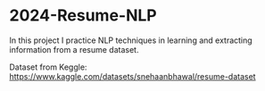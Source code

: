# 2024-Resume-NLP
In this project I practice NLP techniques in learning and extracting information from a resume dataset.

Dataset from Keggle:
https://www.kaggle.com/datasets/snehaanbhawal/resume-dataset
